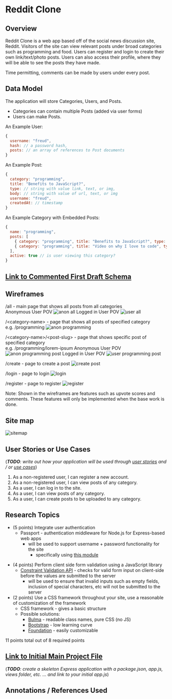 # Reddit Clone

## Overview

<!-- (___TODO__: a brief one or two paragraph, high-level description of your project_) -->
Reddit Clone is a web app based off of the social news discussion site, Reddit. Visitors of the site can view relevant posts under broad categories such as programming and food. Users can register and login to create their own link/text/photo posts. Users can also access their profile, where they will be able to see the posts they have made. 

Time permitting, comments can be made by users under every post. 

## Data Model

<!-- (___TODO__: a description of your application's data and their relationships to each other_) -->
The application will store Categories, Users, and Posts.
* Categories can contain multiple Posts (added via user forms)
* Users can make Posts. 

<!--
The application will store Categories, Users, Posts and Comments.
* Categories can contain multiple Posts (added via user forms)
* Posts can contain multiple Comments.
* Users can make Posts and Comments. 
-->


<!--(___TODO__: sample documents_) -->

An Example User:

```javascript
{
  username: "freud",
  hash: // a password hash,
  posts: // an array of references to Post documents
}
```

An Example Post:

```javascript
{
  category: "programming",
  title: "Benefits to JavaScript?",
  type: // string with value link, text, or img,
  body: // string with value of url, text, or img
  username: "freud",
  createdAt: // timestamp
}
```
<!-- comments: // an array of references to Comment documents -->

<!-- An Example Comment: 
```javascript
{
  post: // reference to specific Post document,
  username: // name of user who made comment,
  text: // content of comment
}```
-->

An Example Category with Embedded Posts:

```javascript
{
  name: "programming",
  posts: [
    { category: "programming", title: "Benefits to JavaScript?", type: "text", body: "There are a lot!", username: "freud", createdAt: // timestamp },
    { category: "programming", title: "Video on why I love to code", type: "link", body: "www.youtube.com/why-i-love-to-code", username: "marth", createdAt: // timestamp }
  ],
  active: true // is user viewing this category?
}
```

<!--
An Example Subreddit with Embedded Posts:
```javascript
{
  user: // a reference to a User object
  name: "Breakfast foods",
  items: [
    { name: "pancakes", quantity: "9876", checked: false},
    { name: "ramen", quantity: "2", checked: true},
  ],
  createdAt: // timestamp
}
``` 
-->

## [Link to Commented First Draft Schema](src/db.js) 

<!-- (___TODO__: create a first draft of your Schemas in db.js and link to it_) -->

## Wireframes

<!-- (___TODO__: wireframes for all of the pages on your site; they can be as simple as photos of drawings or you can use a tool like Balsamiq, Omnigraffle, etc._) -->

/all - main page that shows all posts from all categories  
Anonymous User POV
![anon all](documentation/anon-all.png)
Logged in User POV
![user all](documentation/user-all.png)

/\<category-name\> - page that shows all posts of specified category  
e.g. /programming
![anon programming](documentation/anon-programming.png)

/\<category-name\>/\<post-slug\> - page that shows specific post of specified category  
e.g. /programming/lorem-ipsum
Anonymous User POV
![anon programming post](documentation/anon-programming-post.png)
Logged in User POV
![user programming post](documentation/user-programming-post.png)

/create - page to create a post
![create post](documentation/user-createpost.png)

/login - page to login
![login](documentation/login.png)

/register - page to register
![register](documentation/register.png)

Note: Shown in the wireframes are features such as upvote scores and comments. These features will only be implemented when the base work is done. 

## Site map

![sitemap](documentation/sitemap.png)

<!-- (___TODO__: draw out a site map that shows how pages are related to each other_)

Here's a [complex example from wikipedia](https://upload.wikimedia.org/wikipedia/commons/2/20/Sitemap_google.jpg), but you can create one without the screenshots, drop shadows, etc. ... just names of pages and where they flow to. -->

## User Stories or Use Cases

(___TODO__: write out how your application will be used through [user stories](http://en.wikipedia.org/wiki/User_story#Format) and / or [use cases](https://www.mongodb.com/download-center?jmp=docs&_ga=1.47552679.1838903181.1489282706#previous)_)

1. As a non-registered user, I can register a new account.
2. As a non-registered user, I can view posts of any category.
3. As a user, I can log in to the site.
4. As a user, I can view posts of any category.
5. As a user, I can create posts to be uploaded to any category.

## Research Topics

<!-- (___TODO__: the research topics that you're planning on working on along with their point values... and the total points of research topics listed_) -->

* (5 points) Integrate user authentication
    * Passport - authentication middleware for Node.js for Express-based web apps
      * will be used to support username + password functionality for the site
        - specifically using [this module](http://www.passportjs.org/docs/username-password/)
  <!--   * I'm going to be using passport for user authentication
    * And account has been made for testing; I'll email you the password -->
<!--     * see <code>cs.nyu.edu/~jversoza/ait-final/register</code> for register page
    * see <code>cs.nyu.edu/~jversoza/ait-final/login</code> for login page -->
* (4 points) Perform client side form validation using a JavaScript library
    * [Constraint Validation API](https://developer.mozilla.org/en-US/docs/Web/API/Constraint_validation) - checks for valid form input on client-side before the values are submitted to the server
      * will be used to ensure that invalid inputs such as empty fields, inclusion of special characters, etc will not be submitted to the server
* (2 points) Use a CSS framework throughout your site, use a reasonable of customization of the framework
    * CSS framework - gives a basic structure 
    * Possible solutions:
      * [Bulma](https://bulma.io/) - readable class names, pure CSS (no JS)
      * [Bootstrap](https://getbootstrap.com/) - low learning curve
      * [Foundation](https://foundation.zurb.com/) - easily customizable

11 points total out of 8 required points <!--(___TODO__: addtional points will __not__ count for extra credit_)-->


## [Link to Initial Main Project File](src/app.js) 

(___TODO__: create a skeleton Express application with a package.json, app.js, views folder, etc. ... and link to your initial app.js_)

## Annotations / References Used

<!-- (___TODO__: list any tutorials/references/etc. that you've based your code off of_) -->

<!-- 1. [passport.js authentication docs](http://passportjs.org/docs) - (add link to source code that was based on this)
2. [tutorial on vue.js](https://vuejs.org/v2/guide/) - (add link to source code that was based on this) -->

